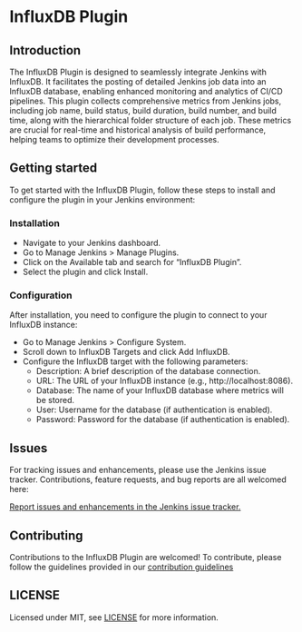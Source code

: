 # InfluxDB Plugin

## Introduction

The InfluxDB Plugin is designed to seamlessly integrate Jenkins with InfluxDB. It facilitates the posting of detailed Jenkins job data into an InfluxDB database, enabling enhanced monitoring and analytics of CI/CD pipelines. This plugin collects comprehensive metrics from Jenkins jobs, including job name, build status, build duration, build number, and build time, along with the hierarchical folder structure of each job. These metrics are crucial for real-time and historical analysis of build performance, helping teams to optimize their development processes.

## Getting started
To get started with the InfluxDB Plugin, follow these steps to install and configure the plugin in your Jenkins environment:

### Installation
- Navigate to your Jenkins dashboard.
- Go to Manage Jenkins > Manage Plugins.
- Click on the Available tab and search for “InfluxDB Plugin”.
- Select the plugin and click Install.

### Configuration
After installation, you need to configure the plugin to connect to your InfluxDB instance:

- Go to Manage Jenkins > Configure System.
- Scroll down to InfluxDB Targets and click Add InfluxDB.
- Configure the InfluxDB target with the following parameters:
    - Description: A brief description of the database connection.
    - URL: The URL of your InfluxDB instance (e.g., http://localhost:8086).
    - Database: The name of your InfluxDB database where metrics will be stored.
    - User: Username for the database (if authentication is enabled).
    - Password: Password for the database (if authentication is enabled).

## Issues

For tracking issues and enhancements, please use the Jenkins issue tracker. Contributions, feature requests, and bug reports are all welcomed here:

[Report issues and enhancements in the Jenkins issue tracker.](https://issues.jenkins.io/)

## Contributing

Contributions to the InfluxDB Plugin are welcomed! To contribute, please follow the guidelines provided in our [contribution guidelines](https://github.com/jenkinsci/.github/blob/master/CONTRIBUTING.md)

## LICENSE

Licensed under MIT, see [LICENSE](LICENSE.md) for more information.


